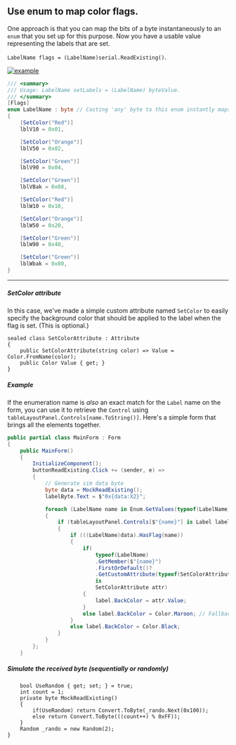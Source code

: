 ## Use enum to map color flags.

One approach is that you can map the bits of a byte instantaneously to an `enum` that you set up for this purpose. Now you have a usable value representing the labels that are set.

`LabelName flags = (LabelName)serial.ReadExisting()`.

[![example][1]][1]

```csharp
/// <summary>
/// Usage: LabelName setLabels = (LabelName) byteValue.
/// </summary>
[Flags]
enum LabelName : byte // Casting 'any' byte to this enum instantly maps the bits. 
{
    [SetColor("Red")]
    lblV10 = 0x01,

    [SetColor("Orange")]
    lblV50 = 0x02,

    [SetColor("Green")]
    lblV90 = 0x04,

    [SetColor("Green")]
    lblVBak = 0x08,

    [SetColor("Red")]
    lblW10 = 0x10,

    [SetColor("Orange")]
    lblW50 = 0x20,

    [SetColor("Green")]
    lblW90 = 0x40,

    [SetColor("Green")]
    lblWbak = 0x80,
}
```

___
##### SetColor attribute

In this case, we've made a simple custom attribute named `SetColor` to easily specify the background color that should be applied to the label when the flag is set. (This is optional.)

```
sealed class SetColorAttribute : Attribute
{
    public SetColorAttribute(string color) => Value = Color.FromName(color);
    public Color Value { get; }
}
```
##### Example

If the enumeration name is _also_ an exact match for the `Label` name on the form, you can use it to retrieve the `Control` using `tableLayoutPanel.Controls[name.ToString()]`. Here's a simple form that brings all the elements together.

```csharp
public partial class MainForm : Form
{
    public MainForm()
    {
        InitializeComponent();
        buttonReadExisting.Click += (sender, e) =>
        {
            // Generate sim data byte
            byte data = MockReadExisting();
            labelByte.Text = $"0x{data:X2}";

            foreach (LabelName name in Enum.GetValues(typeof(LabelName)))
            {
                if (tableLayoutPanel.Controls[$"{name}"] is Label label)
                {
                    if (((LabelName)data).HasFlag(name))
                    {
                        if(
                            typeof(LabelName)
                            .GetMember($"{name}")
                            .FirstOrDefault()?
                            .GetCustomAttribute(typeof(SetColorAttribute))
                            is
                            SetColorAttribute attr)
                        {
                            label.BackColor = attr.Value;
                        }
                        else label.BackColor = Color.Maroon; // Fallback
                    }
                    else label.BackColor = Color.Black;
                }
            }
        };
    }
```
##### Simulate the received byte (sequentially or randomly)
```
    bool UseRandom { get; set; } = true;
    int count = 1;
    private byte MockReadExisting()
    {
        if(UseRandom) return Convert.ToByte(_rando.Next(0x100));
        else return Convert.ToByte(((count++) % 0xFF));
    }
    Random _rando = new Random(2);
}
```


  [1]: https://i.stack.imgur.com/bfJs1.png